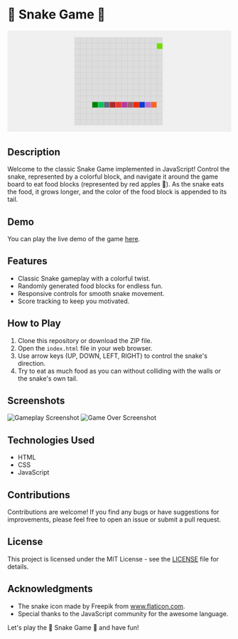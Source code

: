 # 🐍 Snake Game 🍎

![Snake Game Screenshot](snake_game_screenshot.png)

## Description

Welcome to the classic Snake Game implemented in JavaScript! Control the snake, represented by a colorful block, and navigate it around the game board to eat food blocks (represented by red apples 🍎). As the snake eats the food, it grows longer, and the color of the food block is appended to its tail.

## Demo

You can play the live demo of the game [here](https://your-demo-link).

## Features

- Classic Snake gameplay with a colorful twist.
- Randomly generated food blocks for endless fun.
- Responsive controls for smooth snake movement.
- Score tracking to keep you motivated.

## How to Play

1. Clone this repository or download the ZIP file.
2. Open the `index.html` file in your web browser.
3. Use arrow keys (UP, DOWN, LEFT, RIGHT) to control the snake's direction.
4. Try to eat as much food as you can without colliding with the walls or the snake's own tail.

## Screenshots

![Gameplay Screenshot](screenshots/gameplay.png)
![Game Over Screenshot](screenshots/game_over.png)

## Technologies Used

- HTML
- CSS
- JavaScript

## Contributions

Contributions are welcome! If you find any bugs or have suggestions for improvements, please feel free to open an issue or submit a pull request.

## License

This project is licensed under the MIT License - see the [LICENSE](LICENSE) file for details.

## Acknowledgments

- The snake icon made by Freepik from www.flaticon.com.
- Special thanks to the JavaScript community for the awesome language.

Let's play the 🐍 Snake Game 🍎 and have fun!
